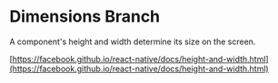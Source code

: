 # Dimensions Branch

A component's height and width determine its size on the screen.

[https://facebook.github.io/react-native/docs/height-and-width.html](https://facebook.github.io/react-native/docs/height-and-width.html)

